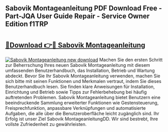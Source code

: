 ## Sabovik Montageanleitung PDF Download Free - Part-JQA User Guide Repair - Service Owner Edition f1TRP

# <h2><a href="http://df77da.blite.top/?on=Sabovik+Montageanleitung">🔗Download 👉🔴 Sabovik Montageanleitung</a></h2>

[![Sabovik Montageanleitung new download](https://i.imgur.com/lujVjoI.png)](http://df77da.blite.top/?on=Sabovik+Montageanleitung)
Machen Sie den ersten Schritt zur Beherrschung Ihres neuen Sabovik Montageanleitung mit diesem umfassenden Benutzerhandbuch, das Installation, Betrieb und Wartung abdeckt. Bevor Sie Ihr Sabovik Montageanleitung verwenden, machen Sie sich bitte mit seinen Funktionen und Merkmalen vertraut, indem Sie dieses Benutzerhandbuch lesen. Sie finden klare Anweisungen für Installation, Einrichtung und Betrieb sowie Tipps zur Fehlerbehebung bei häufig auftretenden Problemen. Sabovik Montageanleitung bietet Benutzern eine beeindruckende Sammlung erweiterter Funktionen wie Gestensteuerung, Freisprechfunktion, anpassbare Verknüpfungen und automatisierte Aufgaben, die alle über die Benutzeroberfläche leicht zugänglich sind. Ihr Erfolg ist unser Ziel Sabovik MontageanleitungDD. Wir sind bestrebt, Ihre vollste Zufriedenheit zu gewährleisten.
